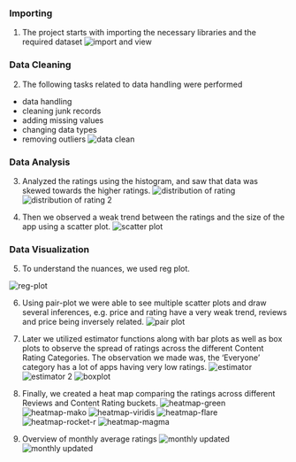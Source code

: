 
### Importing
1.	The project starts with importing the necessary libraries and the required dataset
![import and view](https://github.com/therealyash/Google-Play-Store-Case-Study/blob/main/Assets/Images/import%20and%20view.png?raw=true)

### Data Cleaning

2.	The following tasks related to data handling were performed 
  - data handling 
  - cleaning junk records
  - adding missing values 
  - changing data types 
  - removing outliers
![data clean](https://github.com/therealyash/Google-Play-Store-Case-Study/blob/main/Assets/Images/data%20clean.png?raw=true)

### Data Analysis

3.	Analyzed the ratings using the histogram, and saw that data was skewed towards the higher ratings.
![distribution of rating](https://github.com/therealyash/Google-Play-Store-Case-Study/blob/main/Assets/Images/distribution%20of%20rating.png?raw=true)
![distribution of rating 2](https://github.com/therealyash/Google-Play-Store-Case-Study/blob/main/Assets/Images/distribution%20of%20rating%202.png?raw=true)

4.	Then we observed a weak trend between the ratings and the size of the app using a scatter plot.
![scatter plot](https://github.com/therealyash/Google-Play-Store-Case-Study/blob/main/Assets/Images/size%20vs%20rating.png?raw=true)

### Data Visualization

5.	To understand the nuances, we used reg plot.

![reg-plot](https://github.com/therealyash/Google-Play-Store-Case-Study/blob/main/Assets/Images/regplot.png?raw=true)

6.	Using pair-plot we were able to see multiple scatter plots and draw several inferences, e.g. price and rating have a very weak trend, reviews and price being inversely related.
![pair plot](https://github.com/therealyash/Google-Play-Store-Case-Study/blob/main/Assets/Images/pair%20plot.png?raw=true)

7.	Later we utilized estimator functions along with bar plots as well as box plots to observe the spread of ratings across the different Content Rating Categories. The observation we made was, the ‘Everyone’ category has a lot of apps having very low ratings.
![estimator](https://github.com/therealyash/Google-Play-Store-Case-Study/blob/main/Assets/Images/estimator.png?raw=true)
![estimator 2](https://github.com/therealyash/Google-Play-Store-Case-Study/blob/main/Assets/Images/estimator%202.png?raw=true)
![boxplot](https://github.com/therealyash/Google-Play-Store-Case-Study/blob/main/Assets/Images/boxplot.png?raw=true)

8.	Finally, we created a heat map comparing the ratings across different Reviews and Content Rating buckets. 
![heatmap-green](https://github.com/therealyash/Google-Play-Store-Case-Study/blob/main/Assets/Images/heat-green.png?raw=true)
![heatmap-mako](https://github.com/therealyash/Google-Play-Store-Case-Study/blob/main/Assets/Images/heat-mako.png?raw=true)
![heatmap-viridis](https://github.com/therealyash/Google-Play-Store-Case-Study/blob/main/Assets/Images/heat-viridis.png?raw=true)
![heatmap-flare](https://github.com/therealyash/Google-Play-Store-Case-Study/blob/main/Assets/Images/heat-flare.png?raw=true)
![heatmap-rocket-r](https://github.com/therealyash/Google-Play-Store-Case-Study/blob/main/Assets/Images/heat-rocket-r.png?raw=true)
![heatmap-magma](https://github.com/therealyash/Google-Play-Store-Case-Study/blob/main/Assets/Images/heat-magma.png?raw=true)

9. Overview of monthly average ratings
![monthly updated](https://github.com/therealyash/Google-Play-Store-Case-Study/blob/main/Assets/Images/line-update-month.png?raw=true)
![monthly updated](https://github.com/therealyash/Google-Play-Store-Case-Study/blob/main/Assets/Images/monthly-average%20rating.png?raw=true)
